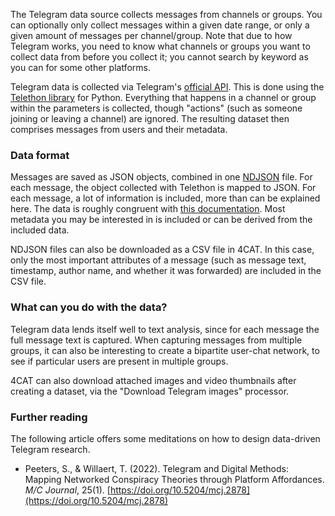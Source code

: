 The Telegram data source collects messages from channels or groups. You can optionally only collect messages within a 
given date range, or only a given amount of messages per channel/group. Note that due to how Telegram works, you need 
to know what channels or groups you want to collect data from before you collect it; you cannot search by keyword as 
you can for some other platforms. 

Telegram data is collected via Telegram's [official API](https://core.telegram.org/). This is done using the [Telethon 
library](https://docs.telethon.dev/) for Python. Everything that happens in a channel or group within the parameters 
is collected, though "actions" (such as someone joining or leaving a channel) are ignored. The resulting dataset then 
comprises messages from users and their metadata. 

### Data format
Messages are saved as JSON objects, combined in one [NDJSON](http://ndjson.org/) file. For each message, the object 
collected with Telethon is mapped to JSON. For each message, a lot of information is included, more than can be 
explained here. The data is roughly congruent with [this 
documentation](https://docs.telethon.dev/en/stable/modules/custom.html#telethon.tl.custom.message.Message). Most 
metadata you may be interested in is included or can be derived from the included data.

NDJSON files can also be downloaded as a CSV file in 4CAT. In this case, only the most important attributes
of a message (such as message text, timestamp, author name, and whether it was forwarded) are included in the CSV file.

### What can you do with the data?
Telegram data lends itself well to text analysis, since for each message the full message text is captured. When 
capturing messages from multiple groups, it can also be interesting to create a bipartite user-chat network, to see
if particular users are present in multiple groups.

4CAT can also download attached images and video thumbnails after creating a dataset, via the "Download Telegram 
images" processor.

### Further reading
The following article offers some meditations on how to design data-driven Telegram research.

* Peeters, S., & Willaert, T. (2022). Telegram and Digital Methods: Mapping Networked Conspiracy Theories through
  Platform Affordances. <i>M/C Journal</i>, 25(1). [https://doi.org/10.5204/mcj.2878](https://doi.org/10.5204/mcj.2878)
